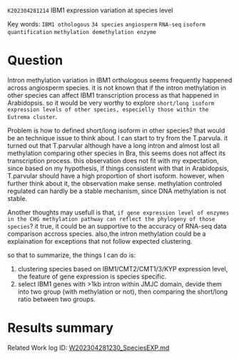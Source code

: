  `K202304281214` IBM1 expression variation at species level 
 
 Key words: `IBM1 othologous` `34 species` `angiosperm` `RNA-seq` `isoform quantification` `methylation demethylation enzyme` 
 
# Question

Intron methylation variation in IBM1 orthologous seems frequently happened across angiosperm species. it is not known that if the intron
methylation in other species can affect IBM1 transcription process as that happened in Arabidopsis. so it would be very worthy to explore 
`short/long isoform expression levels of other species, especielly those within the Eutrema cluster`.

Problem is how to defined short/long isoform in other species? that would be an technique issue to think about. I can start to try from the T.parvula. it turned out that T.parvular although have a long intron and almost lost all methylation comparing other species in Bra, this seems does not affect its transcription process. this observation does not fit with my expectation, since based on my hypothesis, if things consistent with that in Arabidopsis, T.parvular should have a high proportion of short isoform. however, when further think about it, the observation make sense. methylation controled regulated can hardly be a stable mechanism, since DNA methylation is not stable.


Another thoughts may usefull is that, `if gene expression level of enzymes in the CHG methylation pathway can reflect the phylogeny of those species`? it true, it could be an supportive to the accuracy of RNA-seq data comparison accross species. also,the intron methylation could be a explaination for exceptions that not follow expected clustering.


so that to summarize, the things I can do is:
1. clustering species based on IBM1/CMT2/CMT1/3/KYP expression level, the feature of gene expression is species specific.
2. select IBM1 genes with >1kb intron within JMJC domain, devide them into two group (with methylation or not), then comparing the short/long ratio between two groups. 


# Results summary  

Related Work log ID: [W202304281230_SpeciesEXP.md](https://github.com/yz46606/Working_record/blob/main/W202304281230_SpeciesEXP.md)

